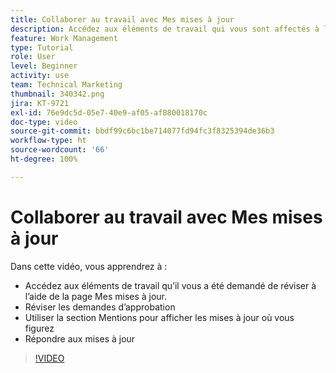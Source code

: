 ```yaml
---
title: Collaborer au travail avec Mes mises à jour
description: Accédez aux éléments de travail qui vous sont affectés à l’aide de la page Mes mises à jour.
feature: Work Management
type: Tutorial
role: User
level: Beginner
activity: use
team: Technical Marketing
thumbnail: 340342.png
jira: KT-9721
exl-id: 76e9dc5d-05e7-40e9-af05-af880018170c
doc-type: video
source-git-commit: bbdf99c6bc1be714077fd94fc3f8325394de36b3
workflow-type: ht
source-wordcount: '66'
ht-degree: 100%

---
```


# Collaborer au travail avec Mes mises à jour

Dans cette vidéo, vous apprendrez à :

* Accédez aux éléments de travail qu’il vous a été demandé de réviser à l’aide de la page Mes mises à jour.
* Réviser les demandes d’approbation
* Utiliser la section Mentions pour afficher les mises à jour où vous figurez
* Répondre aux mises à jour

>[!VIDEO](https://video.tv.adobe.com/v/3414233/?quality=12&learn=on&enablevpops=1&captions=fre_fr)
